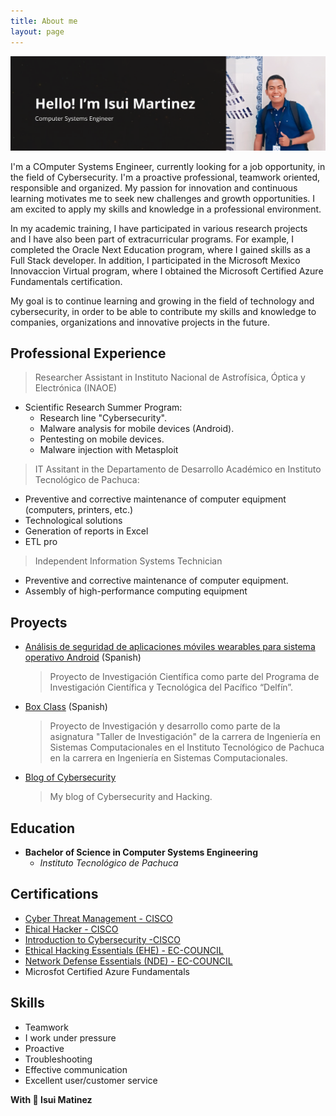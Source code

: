 ```yaml
---
title: About me
layout: page
---
```

![Banner](/assets/about_me_banner.png)

I'm a COmputer Systems Engineer, currently looking for a job opportunity, in the field of Cybersecurity. I'm a proactive professional, teamwork oriented, responsible and organized. My passion for innovation and continuous learning motivates me to seek new challenges and growth opportunities. I am excited to apply my skills and knowledge in a professional environment.   

In my academic training, I have participated in various research projects and I have also been part of extracurricular programs. For example, I completed the Oracle Next Education program, where I gained skills as a Full Stack developer. In addition, I participated in the Microsoft Mexico Innovaccion Virtual program, where I obtained the Microsoft Certified Azure Fundamentals certification.  

My goal is to continue learning and growing in the field of technology and cybersecurity, in order to be able to contribute my skills and knowledge to companies, organizations and innovative projects in the future.  


## Professional Experience
> Researcher Assistant in Instituto Nacional de Astrofísica, Óptica y Electrónica (INAOE)
  - Scientific Research Summer Program:
    - Research line "Cybersecurity".
    - Malware analysis for mobile devices (Android).
    - Pentesting on mobile devices.
    - Malware injection with Metasploit
   
> IT Assitant in the Departamento de Desarrollo Académico en Instituto Tecnológico de Pachuca:
  * Preventive and corrective maintenance of computer equipment (computers, printers, etc.)
  * Technological solutions
  * Generation of reports in Excel
  * ETL pro

> Independent Information Systems Technician
  * Preventive and corrective maintenance of computer equipment.
  * Assembly of high-performance computing equipment


## Proyects
- [Análisis de seguridad de aplicaciones móviles wearables para sistema operativo Android](https://github.com/IsuiLugo/Verano-Cientifico-Delfin-INAOE-CCC-TECNM_PACHUCA) (Spanish)
  > Proyecto de Investigación Científica como parte del Programa de Investigación Científica y Tecnológica del Pacífico “Delfín”.

- [Box Class](https://www.boxclass.net) (Spanish)
  > Proyecto de Investigación y desarrollo como parte de la asignatura "Taller de Investigación" de la carrera de Ingeniería en Sistemas Computacionales en el Instituto Tecnológico de Pachuca en la carrera en Ingeniería en Sistemas Computacionales.

- [Blog of Cybersecurity](https://l19200205.wixsite.com/cybersecdevadvance/blog)
  > My blog of Cybersecurity and Hacking.

## Education

- **Bachelor of Science in Computer Systems Engineering**
  - *Instituto Tecnológico de Pachuca*


## Certifications
* [Cyber Threat Management - CISCO](https://www.credly.com/badges/9cd81d56-413f-40a7-90dc-ad4ad2fe1126/linked_in_profile)
* [Ehical Hacker - CISCO](https://www.credly.com/badges/f1f850ab-1dca-49eb-afaa-1ef63310b5f2/linked_in_profile)
* [Introduction to Cybersecurity -CISCO](https://www.credly.com/badges/02a23cd3-e950-4ef1-8392-7e3cfe66d952/linked_in_profile)
* [Ethical Hacking Essentials (EHE) - EC-COUNCIL](https://codered.eccouncil.org/certificate/9a7e0ba6-1f77-434f-81ec-c4ae1643f3a9?logged=false)
* [Network Defense Essentials (NDE) - EC-COUNCIL](https://codered.eccouncil.org/certificate/2a034f7d-bde4-4046-9d98-f462219a5bd6?logged=false)
* Microsfot Certified Azure Fundamentals

## Skills
* Teamwork
* I work under pressure
* Proactive
* Troubleshooting
* Effective communication
* Excellent user/customer service


**With 💙 Isui Matinez**
